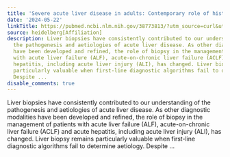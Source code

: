 ```yaml
---
title: 'Severe acute liver disease in adults: Contemporary role of histopathology'
date: '2024-05-22'
linkTitle: https://pubmed.ncbi.nlm.nih.gov/38773813/?utm_source=curl&utm_medium=rss&utm_campaign=pubmed-2&utm_content=1FakS-2QOkCT8HsMOQP1bCRQ4YzyumYOmxmF0moLsQ3dFB1E9V&fc=20220326224207&ff=20240522182830&v=2.18.0.post9+e462414
source: heidelberg[Affiliation]
description: Liver biopsies have consistently contributed to our understanding of
  the pathogenesis and aetiologies of acute liver disease. As other diagnostic modalities
  have been developed and refined, the role of biopsy in the management of patients
  with acute liver failure (ALF), acute-on-chronic liver failure (ACLF) and acute
  hepatitis, including acute liver injury (ALI), has changed. Liver biopsy remains
  particularly valuable when first-line diagnostic algorithms fail to determine aetiology.
  Despite ...
disable_comments: true
---
```

Liver biopsies have consistently contributed to our understanding of the pathogenesis and aetiologies of acute liver disease. As other diagnostic modalities have been developed and refined, the role of biopsy in the management of patients with acute liver failure (ALF), acute-on-chronic liver failure (ACLF) and acute hepatitis, including acute liver injury (ALI), has changed. Liver biopsy remains particularly valuable when first-line diagnostic algorithms fail to determine aetiology. Despite ...
